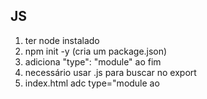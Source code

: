 ## JS

1. ter node instalado
2. npm init -y (cria um package.json)
3. adiciona   "type": "module"   ao fim
4. necessário usar .js para buscar no export
5. index.html adc type="module ao <script>

## CSS

1. importa direto na pasta raiz;
2. @import url(export.css);